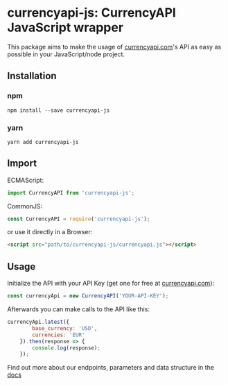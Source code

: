 # currencyapi-js: CurrencyAPI JavaScript wrapper

This package aims to make the usage of [currencyapi.com]'s API as easy as possible in your JavaScript/node project.

## Installation

### npm
```shell
npm install --save currencyapi-js
```
### yarn
```shell
yarn add currencyapi-js
```

## Import

ECMAScript:
```js
import CurrencyAPI from 'currencyapi-js';
```
CommonJS:
```js
const CurrencyAPI = require('currencyapi-js');
```

or use it directly in a Browser:

```html
<script src="path/to/currencyapi-js/currencyapi.js"></script>
```

## Usage

Initialize the API with your API Key (get one for free at [currencyapi.com]):

```js
const currencyApi = new CurrencyAPI('YOUR-API-KEY');
```

Afterwards you can make calls to the API like this:

```js
currencyApi.latest({
        base_currency: 'USD',
        currencies: 'EUR'
    }).then(response => {
        console.log(response);
    });
```

Find out more about our endpoints, parameters and data structure in the [docs]

[docs]: https://currencyapi.com/docs
[currencyapi.com]: https://currencyapi.com/docs
